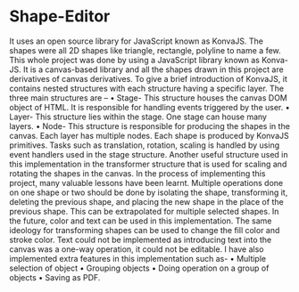 # Shape-Editor
It uses an open source library for JavaScript known as KonvaJS.
The shapes were all 2D shapes like triangle, rectangle, polyline to name a few. This whole project was done by using a JavaScript library known as Konva-JS. It is a canvas-based library and all the shapes drawn in this project are derivatives of canvas derivatives. To give a brief introduction of KonvaJS, it contains nested structures with each structure having a specific layer. The three main structures are –
• Stage- This structure houses the canvas DOM object of HTML. It is responsible for handling events triggered by the user.
• Layer- This structure lies within the stage. One stage can house many layers.
• Node- This structure is responsible for producing the shapes in the canvas. Each layer has multiple nodes.
Each shape is produced by KonvaJS primitives. Tasks such as translation, rotation, scaling is handled by using event handlers used in the stage structure. Another useful structure used in this implementation in the transformer structure that is used for scaling and rotating the shapes in the canvas.
In the process of implementing this project, many valuable lessons have been learnt. Multiple operations done on one shape or two should be done by isolating the shape, transforming it, deleting the previous shape, and placing the new shape in the place of the previous shape. This can be extrapolated for multiple selected shapes.
In the future, color and text can be used in this implementation. The same ideology for transforming shapes can be used to change the fill color and stroke color. Text could not be implemented as introducing text into the canvas was a one-way operation, it could not be editable.
I have also implemented extra features in this implementation such as-
• Multiple selection of object
• Grouping objects
• Doing operation on a group of objects
• Saving as PDF.
